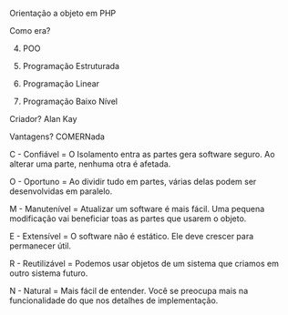 Orientação a objeto em PHP

Como era?

4. POO

3. Programação Estruturada

2. Programação Linear

1. Programação Baixo Nível


Criador?
Alan Kay

Vantagens?
COMERNada

C - Confiável = O Isolamento entra as partes gera software seguro. Ao  alterar uma parte, nenhuma otra é afetada.

O - Oportuno = Ao dividir tudo em partes, várias delas podem ser desenvolvidas em paralelo.

M - Manutenível = Atualizar um software é mais fácil. Uma pequena modificação vai beneficiar toas as partes que usarem o objeto.

E - Extensível  = O software não é estático. Ele deve crescer para permanecer útil.

R - Reutilizável = Podemos usar objetos de um sistema que criamos em outro sistema futuro.

N - Natural = Mais fácil de entender. Você se preocupa mais na funcionalidade do que nos detalhes de implementação.

